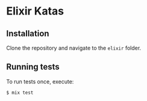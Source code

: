# Elixir Katas

## Installation

Clone the repository and navigate to the `elixir` folder.

## Running tests

To run tests once, execute:

```
$ mix test
```
